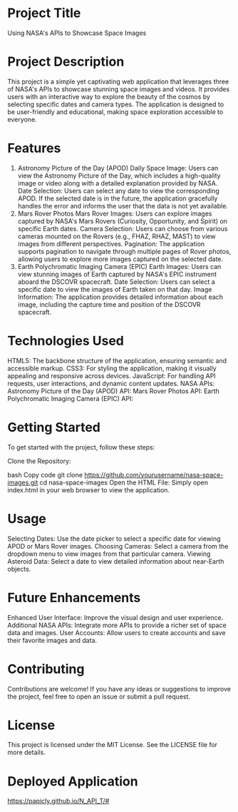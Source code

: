 # Project Title
Using NASA's APIs to Showcase Space Images

# Project Description
This project is a simple yet captivating web application that leverages three of NASA's APIs to showcase stunning space images and videos. It provides users with an interactive way to explore the beauty of the cosmos by selecting specific dates and camera types. The application is designed to be user-friendly and educational, making space exploration accessible to everyone.

# Features
1. Astronomy Picture of the Day (APOD)
Daily Space Image: Users can view the Astronomy Picture of the Day, which includes a high-quality image or video along with a detailed explanation provided by NASA.
Date Selection: Users can select any date to view the corresponding APOD. If the selected date is in the future, the application gracefully handles the error and informs the user that the data is not yet available.
2. Mars Rover Photos
Mars Rover Images: Users can explore images captured by NASA's Mars Rovers (Curiosity, Opportunity, and Spirit) on specific Earth dates.
Camera Selection: Users can choose from various cameras mounted on the Rovers (e.g., FHAZ, RHAZ, MAST) to view images from different perspectives.
Pagination: The application supports pagination to navigate through multiple pages of Rover photos, allowing users to explore more images captured on the selected date.
3. Earth Polychromatic Imaging Camera (EPIC)
Earth Images: Users can view stunning images of Earth captured by NASA's EPIC instrument aboard the DSCOVR spacecraft.
Date Selection: Users can select a specific date to view the images of Earth taken on that day.
Image Information: The application provides detailed information about each image, including the capture time and position of the DSCOVR spacecraft.

# Technologies Used
HTML5: The backbone structure of the application, ensuring semantic and accessible markup.
CSS3: For styling the application, making it visually appealing and responsive across devices.
JavaScript: For handling API requests, user interactions, and dynamic content updates.
NASA APIs:
Astronomy Picture of the Day (APOD) API:
Mars Rover Photos API:
Earth Polychromatic Imaging Camera (EPIC) API:

# Getting Started
To get started with the project, follow these steps:

Clone the Repository:

bash
Copy code
git clone https://github.com/yourusername/nasa-space-images.git
cd nasa-space-images
Open the HTML File:
Simply open index.html in your web browser to view the application.

# Usage
Selecting Dates: Use the date picker to select a specific date for viewing APOD or Mars Rover images.
Choosing Cameras: Select a camera from the dropdown menu to view images from that particular camera.
Viewing Asteroid Data: Select a date to view detailed information about near-Earth objects.

# Future Enhancements
Enhanced User Interface: Improve the visual design and user experience.
Additional NASA APIs: Integrate more APIs to provide a richer set of space data and images.
User Accounts: Allow users to create accounts and save their favorite images and data.

# Contributing
Contributions are welcome! If you have any ideas or suggestions to improve the project, feel free to open an issue or submit a pull request.

# License
This project is licensed under the MIT License. See the LICENSE file for more details.


# Deployed Application
https://papicly.github.io/N_API_T/# 

